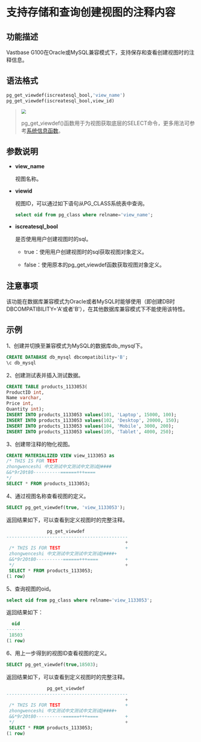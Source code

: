 # 支持存储和查询创建视图的注释内容

## 功能描述

Vastbase G100在Oracle或MySQL兼容模式下，支持保存和查看创建视图时的注释信息。

## 语法格式

```sql
pg_get_viewdef(iscreatesql_bool,'view_name')
pg_get_viewdef(iscreatesql_bool,view_id)
```

> <div align="left"><img src="image/img1.png" style="zoom:75%"></div>
>
> pg_get_viewdef()函数用于为视图获取底层的SELECT命令，更多用法可参考[系统信息函数](开发者指南/系统信息函数.md)。

## 参数说明

- **view_name**

  视图名称。

- **viewid**

    视图ID，可以通过如下语句从PG_CLASS系统表中查询。

    ```sql
    select oid from pg_class where relname='view_name';
    ```

- **iscreatesql_bool**

  是否使用用户创建视图时的sql。

    - true：使用用户创建视图时的sql获取视图对象定义。

    - false：使用原本的pg_get_viewdef函数获取视图对象定义。

## 注意事项

该功能在数据库兼容模式为Oracle或者MySQL时能够使用（即创建DB时DBCOMPATIBILITY='A'或者'B'），在其他数据库兼容模式下不能使用该特性。

## 示例

1、创建并切换至兼容模式为MySQL的数据库db_mysql下。

```sql
CREATE DATABASE db_mysql dbcompatibility='B';    
\c db_mysql
```

2、创建测试表并插入测试数据。

```sql
CREATE TABLE products_1133053(
ProductID int,
Name varchar,
Price int,
Quantity int);
INSERT INTO products_1133053 values(101, 'Laptop', 15000, 100);
INSERT INTO products_1133053 values(102, 'Desktop', 20000, 150);
INSERT INTO products_1133053 values(104, 'Mobile', 3000, 200);
INSERT INTO products_1133053 values(105, 'Tablet', 4000, 250);
```

3、创建带注释的物化视图。

```sql
CREATE MATERIALIZED VIEW view_1133053 as
/* THIS IS FOR TEST
zhongwenceshi 中文测试中文测试中文测试@####
&&*9r20t80----------======+++====
*/
SELECT * FROM products_1133053;
```

4、通过视图名称查看视图的定义。

```sql
SELECT pg_get_viewdef(true, 'view_1133053');
```

返回结果如下，可以查看到定义视图时的完整注释。

```sql
               pg_get_viewdef
---------------------------------------------
                                            +
 /* THIS IS FOR TEST                        +
 zhongwenceshi 中文测试中文测试中文测试@####+
 &&*9r20t80----------======+++====          +
 */                                         +
 SELECT * FROM products_1133053;
(1 row)
```

5、查询视图的oid。

```sql
select oid from pg_class where relname='view_1133053';
```

返回结果如下：

```sql
  oid
-------
 18503
(1 row)
```

6、用上一步得到的视图ID查看视图的定义。

```sql
SELECT pg_get_viewdef(true,18503);
```

返回结果如下，可以查看到定义视图时的完整注释。

```sql
               pg_get_viewdef
---------------------------------------------
                                            +
 /* THIS IS FOR TEST                        +
 zhongwenceshi 中文测试中文测试中文测试@####+
 &&*9r20t80----------======+++====          +
 */                                         +
 SELECT * FROM products_1133053;
(1 row)
```

